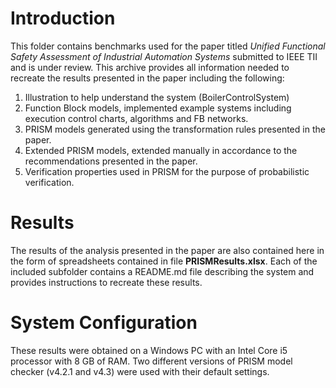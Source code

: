 Introduction
============
This folder contains benchmarks used for the paper titled *Unified Functional Safety Assessment of Industrial Automation Systems* submitted to IEEE TII and is under review. This archive provides all information needed to recreate the results presented in the paper including the following:

1. Illustration to help understand the system (BoilerControlSystem)
2. Function Block models, implemented example systems including execution control charts, algorithms and FB networks.
3. PRISM models generated using the transformation rules presented in the paper.
4. Extended PRISM models, extended manually in accordance to the recommendations presented in the paper.
5. Verification properties used in PRISM for the purpose of probabilistic verification.

Results
=======
The results of the analysis presented  in the paper are also contained here in the form of spreadsheets contained in file
**PRISMResults.xlsx**. Each of the included subfolder contains a README.md file describing the system and provides instructions
to recreate these results.

System Configuration
====================
These results were obtained on a Windows PC with an Intel Core i5 processor with 8 GB of RAM. Two different versions of PRISM
model checker (v4.2.1 and v4.3) were used with their default settings.



